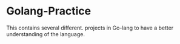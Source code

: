 # Golang-Practice
This contains several different. projects in Go-lang to have a better understanding of the language.
